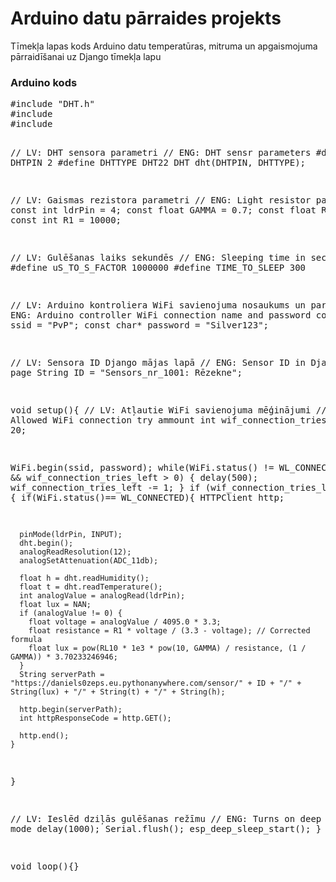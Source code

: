 <h1>Arduino datu pārraides projekts</h1>

<p>Tīmekļa lapas kods Arduino datu temperatūras, mitruma un apgaismojuma pārraidīšanai uz Django tīmekļa lapu</p>

<h3>Arduino kods</h3>

<p>
<pre>#include "DHT.h"
#include <WiFi.h>
#include <HTTPClient.h>

// LV: DHT sensora parametri
// ENG: DHT sensr parameters
#define DHTPIN 2
#define DHTTYPE DHT22
DHT dht(DHTPIN, DHTTYPE);

// LV: Gaismas rezistora parametri
// ENG: Light resistor parameters
const int ldrPin = 4;
const float GAMMA = 0.7;
const float RL10 = 20;
const int R1 = 10000;

// LV: Gulēšanas laiks sekundēs
// ENG: Sleeping time in seconds
#define uS_TO_S_FACTOR 1000000
#define TIME_TO_SLEEP  300

// LV: Arduino kontroliera WiFi savienojuma nosaukums un parole
// ENG: Arduino controller WiFi connection name and password
const char* ssid = "PvP";
const char* password = "Silver123";

// LV: Sensora ID Django mājas lapā
// ENG: Sensor ID in Django web page
String ID = "Sensors_nr_1001: Rēzekne";

void setup(){
  // LV: Atļautie WiFi savienojuma mēģinājumi
  // ENG: Allowed WiFi connection try ammount
  int wif_connection_tries_left = 20;

  WiFi.begin(ssid, password);
  while(WiFi.status() != WL_CONNECTED && wif_connection_tries_left > 0) {
    delay(500);
    wif_connection_tries_left -= 1;
  }
  if (wif_connection_tries_left > 0) {
    if(WiFi.status()== WL_CONNECTED){
      HTTPClient http;

      pinMode(ldrPin, INPUT);
      dht.begin();
      analogReadResolution(12);  
      analogSetAttenuation(ADC_11db);

      float h = dht.readHumidity();
      float t = dht.readTemperature();
      int analogValue = analogRead(ldrPin);
      float lux = NAN;
      if (analogValue != 0) {
        float voltage = analogValue / 4095.0 * 3.3;
        float resistance = R1 * voltage / (3.3 - voltage); // Corrected formula
        float lux = pow(RL10 * 1e3 * pow(10, GAMMA) / resistance, (1 / GAMMA)) * 3.70233246946;
      }
      String serverPath = "https://daniels0zeps.eu.pythonanywhere.com/sensor/" + ID + "/" + String(lux) + "/" + String(t) + "/" + String(h);

      http.begin(serverPath);
      int httpResponseCode = http.GET();
      
      http.end();
    }
  }

  // LV: Ieslēd dziļās gulēšanas režīmu
  // ENG: Turns on deep sleep mode
  delay(1000);
  Serial.flush(); 
  esp_deep_sleep_start();
}

void loop(){}</pre>
<p>